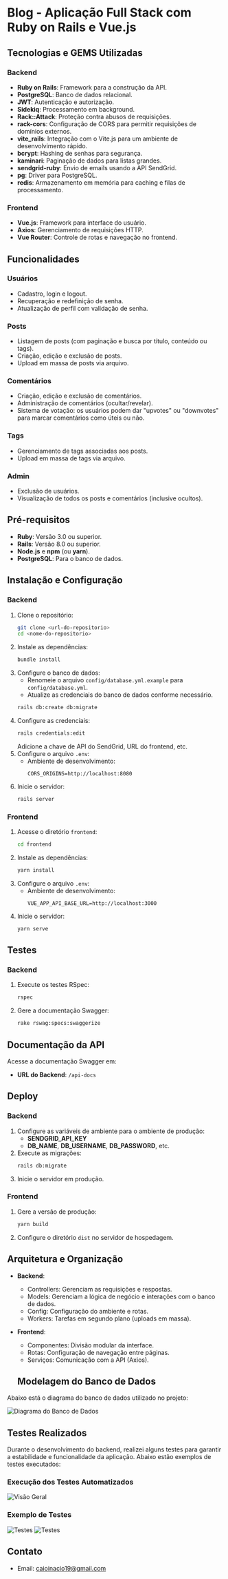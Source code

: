 # Blog - Aplicação Full Stack com Ruby on Rails e Vue.js

## Tecnologias e GEMS Utilizadas
### Backend
- **Ruby on Rails**: Framework para a construção da API.
- **PostgreSQL**: Banco de dados relacional.
- **JWT**: Autenticação e autorização.
- **Sidekiq**: Processamento em background.
- **Rack::Attack**: Proteção contra abusos de requisições.
- **rack-cors**: Configuração de CORS para permitir requisições de domínios externos.
- **vite_rails**: Integração com o Vite.js para um ambiente de desenvolvimento rápido.
- **bcrypt**: Hashing de senhas para segurança.
- **kaminari**: Paginação de dados para listas grandes.
- **sendgrid-ruby**: Envio de emails usando a API SendGrid.
- **pg**: Driver para PostgreSQL.
- **redis**: Armazenamento em memória para caching e filas de processamento.

### Frontend
- **Vue.js**: Framework para interface do usuário.
- **Axios**: Gerenciamento de requisições HTTP.
- **Vue Router**: Controle de rotas e navegação no frontend.

## Funcionalidades
### Usuários
- Cadastro, login e logout.
- Recuperação e redefinição de senha.
- Atualização de perfil com validação de senha.

### Posts
- Listagem de posts (com paginação e busca por título, conteúdo ou tags).
- Criação, edição e exclusão de posts.
- Upload em massa de posts via arquivo.

### Comentários
- Criação, edição e exclusão de comentários.
- Administração de comentários (ocultar/revelar).
- Sistema de votação: os usuários podem dar "upvotes" ou "downvotes" para marcar comentários como úteis ou não.

### Tags
- Gerenciamento de tags associadas aos posts.
- Upload em massa de tags via arquivo.

### Admin
- Exclusão de usuários.
- Visualização de todos os posts e comentários (inclusive ocultos).

## Pré-requisitos
- **Ruby**: Versão 3.0 ou superior.
- **Rails**: Versão 8.0 ou superior.
- **Node.js** e **npm** (ou **yarn**).
- **PostgreSQL**: Para o banco de dados.

## Instalação e Configuração
### Backend
1. Clone o repositório:
   ```bash
   git clone <url-do-repositorio>
   cd <nome-do-repositorio>
   ```
2. Instale as dependências:
   ```bash
   bundle install
   ```
3. Configure o banco de dados:
   - Renomeie o arquivo `config/database.yml.example` para `config/database.yml`.
   - Atualize as credenciais do banco de dados conforme necessário.
   ```bash
   rails db:create db:migrate
   ```
4. Configure as credenciais:
   ```bash
   rails credentials:edit
   ```
   Adicione a chave de API do SendGrid, URL do frontend, etc.
5. Configure o arquivo `.env`:
   - Ambiente de desenvolvimento:
     ```env
     CORS_ORIGINS=http://localhost:8080
     ```
6. Inicie o servidor:
   ```bash
   rails server
   ```

### Frontend
1. Acesse o diretório `frontend`:
   ```bash
   cd frontend
   ```
2. Instale as dependências:
   ```bash
   yarn install
   ```
3. Configure o arquivo `.env`:
   - Ambiente de desenvolvimento:
     ```env
     VUE_APP_API_BASE_URL=http://localhost:3000
     ```
4. Inicie o servidor:
   ```bash
   yarn serve
   ```

## Testes
### Backend
1. Execute os testes RSpec:
   ```bash
   rspec
   ```
2. Gere a documentação Swagger:
   ```bash
   rake rswag:specs:swaggerize
   ```

## Documentação da API
Acesse a documentação Swagger em:
- **URL do Backend**: `/api-docs`

## Deploy
### Backend
1. Configure as variáveis de ambiente para o ambiente de produção:
   - **SENDGRID_API_KEY**
   - **DB_NAME**, **DB_USERNAME**, **DB_PASSWORD**, etc.
2. Execute as migrações:
   ```bash
   rails db:migrate
   ```
3. Inicie o servidor em produção.

### Frontend
1. Gere a versão de produção:
   ```bash
   yarn build
   ```
2. Configure o diretório `dist` no servidor de hospedagem.

## Arquitetura e Organização
- **Backend**:
  - Controllers: Gerenciam as requisições e respostas.
  - Models: Gerenciam a lógica de negócio e interações com o banco de dados.
  - Config: Configuração do ambiente e rotas.
  - Workers: Tarefas em segundo plano (uploads em massa).

- **Frontend**:
  - Componentes: Divisão modular da interface.
  - Rotas: Configuração de navegação entre páginas.
  - Serviços: Comunicação com a API (Axios).

  ## Modelagem do Banco de Dados

Abaixo está o diagrama do banco de dados utilizado no projeto:

![Diagrama do Banco de Dados](./front-vue/src/assets/diagrama.png)

## Testes Realizados

Durante o desenvolvimento do backend, realizei alguns testes para garantir a estabilidade e funcionalidade da aplicação. Abaixo estão exemplos de testes executados:

### Execução dos Testes Automatizados
![Visão Geral](./front-vue/src/assets/swagger.png)

### Exemplo de Testes
![Testes](./front-vue/src/assets/swagger3.png)
![Testes](./front-vue/src/assets/swagger4.png)

## Contato

- Email: [caioinacio19@gmail.com](mailto:caioinacio19@gmail.com)

